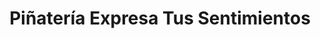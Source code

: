 ---
title: "Piñatería Expresa Tus Sentimientos"
url: /bogota-d-c/pinateria-expresa-tus-sentimientos/
shop: Partyzubehör
---